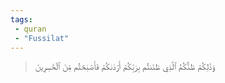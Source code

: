 ```yaml
---
tags: 
 - quran 
 - "Fussilat"
---
```


> وَذَٰلِكُمۡ ظَنُّكُمُ ٱلَّذِي ظَنَنتُم بِرَبِّكُمۡ أَرۡدَىٰكُمۡ فَأَصۡبَحۡتُم مِّنَ ٱلۡخَٰسِرِينَ
